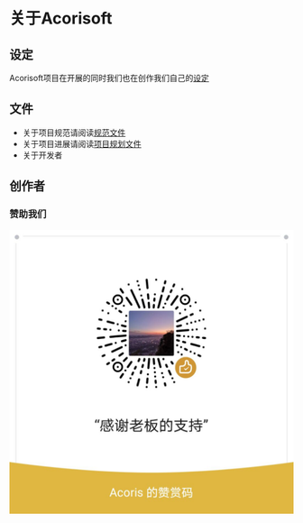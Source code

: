 # 关于Acorisoft

## 设定

Acorisoft项目在开展的同时我们也在创作我们自己的[设定](https://github.com/Acorisoft/Acoris/blob/master/Readme.md)
## 文件

* 关于项目规范请阅读[规范文件](Documentation/Specification/Readme.md)
* 关于项目进展请阅读[项目规划文件](Documentation/Managers/Readme.md)
* 关于开发者

## 创作者

### 赞助我们

![微信赞赏码](Sponsor_Wechat.jpg)